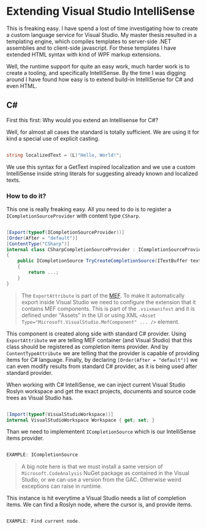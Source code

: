 # Extending Visual Studio IntelliSense

This is freaking easy. I have spend a lost of time investigating how to create a custom language service for Visual Studio. My master thesis resulted in a templating engine, which compiles templates to server-side .NET assemblies and to client-side javascript. For these templates I have extended HTML syntax with kind of WPF markup extensions. 

Well, the runtime support for quite an easy work, much harder work is to create a tooling, and specifically IntelliSense. By the time I was digging around I have found how easy is to extend build-in IntelliSense for C# and even HTML.

## C&#35;

First this first: Why would you extend an Intellisense for C#?

Well, for almost all cases the standard is totally sufficient. We are using it for kind a special use of explicit casting.

```C#

string localizedText = (L)"Hello, World!";

```

We use this syntax for a GetText inspired localization and we use a custom IntelliSense inside string literals for suggesting already known and localized texts.

### How to do it?

This one is really freaking easy. All you need to do is to register a `ICompletionSourceProvider` with content type `CSharp`.

```C#

[Export(typeof(ICompletionSourceProvider))]
[Order(After = "default")]
[ContentType("CSharp")]
internal class CSharpCompletionSourceProvider : ICompletionSourceProvider
{
    public ICompletionSource TryCreateCompletionSource(ITextBuffer textBuffer)
    {
        return ...;
    }
}

```

> The `ExportAttribute` is part of the [MEF](https://msdn.microsoft.com/en-us/library/dd460648(v=vs.110).aspx). To make it automatically export inside Visual Studio we need to configure the extension that it contains MEF components. This is part of the `.vsixmanifest` and it is defined under "Assets" in the UI or using XML `<Asset Type="Microsoft.VisualStudio.MefComponent" ... />` element.

This component is created along side with standard C# provider. 
Using `ExportAttribute` we are telling MEF container (and Visual Studio) that this class should be registered as completion items provider. And by `ContentTypeAttribute` we are telling that the provider is capable of providing items for C# language.
Finally, by declaring `[Order(After = "default")]` we can even modify results from standard C# provider, as it is being used after standard provider.

When working with C# IntelliSense, we can inject current Visual Studio Roslyn workspace and get the exact projects, documents and source code trees as Visual Studio has.

```C#

[Import(typeof(VisualStudioWorkspace))]
internal VisualStudioWorkspace Workspace { get; set; }

```

Than we need to implementent `ICompletionSource` which is our IntelliSense items provider. 

```C#

EXAMPLE: ICompletionSource

```

> A big note here is that we must install a same version of `Microsoft.CodeAnalysis` NuGet package as contained in the Visual Studio, or we can use a version from the GAC. Otherwise weird exceptions can raise in runtime.

This instance is hit everytime a Visual Studio needs a list of completion items. We can find a Roslyn node, where the cursor is, and provide items.

```C#

EXAMPLE: Find current node.

```

